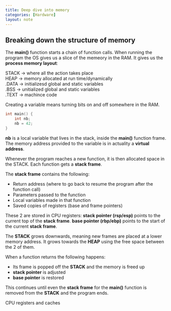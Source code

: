 ```yaml
---
title: Deep dive into memory
categories: [Hardware]
layout: note
---
```


## Breaking down the structure of memory
The **main()** function starts a chain of function calls.
When running the program the OS gives us a slice of the memeory in the RAM. 
It gives us the **process memory layout**: 

STACK -> where all the action takes place  
HEAP  -> memory allocated at run time/dynamically  
.DATA -> initializesd global and static variables  
.BSS -> unitialized global and static variables  
.TEXT -> machince code  

Creating a variable means turning bits on and off somewhere in the RAM.

```c
int main() {
    int nb;
    nb = 42;
}
``` 

**nb** is a local variable that lives in the stack, inside the **main()** function frame.
The memory address provided to the variable is in actuality a **virtual address**. 

Whenever the program reaches a new function, it is then allocated space in the STACK.
Each function gets a **stack frame**. 

The **stack frame** contains the following:
- Return address (where to go back to resume the program after the function call)
- Parameters passed to the function
- Local variables made in that function
- Saved copies of registers (base and frame pointers)

These 2 are stored in CPU registers:
**stack pointer (rsp/esp)** points to the current top of the **stack frame**.
**base pointer (rbp/ebp)** points to the start of the current **stack frame**. 

The **STACK** grows downwards, meaning new frames are placed at a lower memory address.
It grows towards the **HEAP** using the free space between the 2 of them. 

When a function returns the following happens:
- Its frame is popped off the **STACK** and the memory is freed up 
- **stack pointer** is adjusted 
- **base pointer** is restored 

This continues until even the **stack frame** for the **main()** function is 
removed from the **STACK** and the program ends. 

CPU registers and caches


